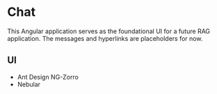 # Chat
This Angular application serves as the foundational UI for a future RAG application. The messages and hyperlinks are placeholders for now.


## UI
- Ant Design NG-Zorro
- Nebular